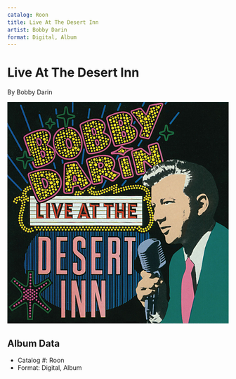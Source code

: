 ```yaml
---
catalog: Roon
title: Live At The Desert Inn
artist: Bobby Darin
format: Digital, Album
---
```


# Live At The Desert Inn

By Bobby Darin

![](../../assets/albumcovers/Bobby_Darin-Live_At_The_Desert_Inn.png)

## Album Data

- Catalog #: Roon
- Format: Digital, Album

